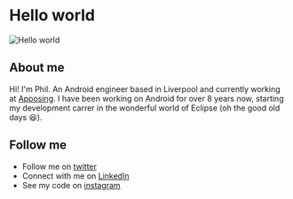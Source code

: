 # Hello world

<img src="https://raw.githubusercontent.com/philandrews100/philandrews100/master/resources/banner.png" alt="Hello world">


## About me
Hi! I'm Phil. An Android engineer based in Liverpool and currently working at [Apposing](https://apposing.co.uk). I have been working on Android for over 8 years now, starting my development carrer in the wonderful world of Eclipse (oh the good old days :laughing:). 


## Follow me
- Follow me on [twitter](https://twitter.com/PhilAndrews1)
- Connect with me on [LinkedIn](https://www.linkedin.com/in/philip-andrews-46049553/)
- See my code on [instagram](https://www.instagram.com/kotlin.phil/)
